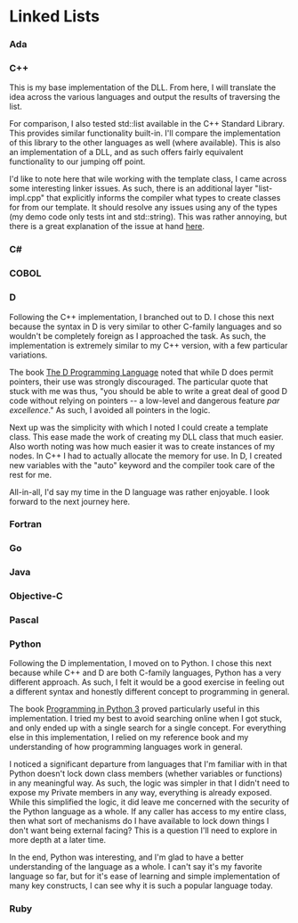 # Linked Lists

### Ada


### C++
This is my base implementation of the DLL. From here, I will translate the idea across the various languages and output the results of traversing the list.

For comparison, I also tested std::list available in the C++ Standard Library. This provides similar functionality built-in. I'll compare the implementation of this library to the other languages as well (where available). This is also an implementation of a DLL, and as such offers fairly equivalent functionality to our jumping off point.

I'd like to note here that wile working with the template class, I came across some interesting linker issues. As such, there is an additional layer "list-impl.cpp" that explicitly informs the compiler what types to create classes for from our template. It should resolve any issues using any of the types (my demo code only tests int and std::string). This was rather annoying, but there is a great explanation of the issue at hand [here](https://isocpp.org/wiki/faq/templates#templates-defn-vs-decl).

### C#


### COBOL


### D
Following the C++ implementation, I branched out to D. I chose this next because the syntax in D is very similar to other C-family languages and so wouldn't be completely foreign as I approached the task. As such, the implementation is extremely similar to my C++ version, with a few particular variations.

The book [The D Programming Language](https://www.amazon.com/D-Programming-Language-Andrei-Alexandrescu/dp/0321635361?keywords=9780321635365&qid=1536867605&sr=8-1&ref=sr_1_1) noted that while D does permit pointers, their use was strongly discouraged. The particular quote that stuck with me was thus, "you should be able to write a great deal of good D code without relying on pointers -- a low-level and dangerous feature _par excellence_." As such, I avoided all pointers in the logic.

Next up was the simplicity with which I noted I could create a template class. This ease made the work of creating my DLL class that much easier. Also worth noting was how much easier it was to create instances of my nodes. In C++ I had to actually allocate the memory for use. In D, I created new variables with the "auto" keyword and the compiler took care of the rest for me.

All-in-all, I'd say my time in the D language was rather enjoyable. I look forward to the next journey here.

### Fortran


### Go


### Java


### Objective-C


### Pascal


### Python
Following the D implementation, I moved on to Python. I chose this next because while C++ and D are both C-family languages, Python has a very different approach. As such, I felt it would be a good exercise in feeling out a different syntax and honestly different concept to programming in general.

The book [Programming in Python 3](https://www.amazon.com/Programming-Python-Complete-Introduction-Language/dp/0137129297?keywords=9780137129294&qid=1536935877&sr=8-1&ref=sr_1_1) proved particularly useful in this implementation. I tried my best to avoid searching online when I got stuck, and only ended up with a single search for a single concept. For everything else in this implementation, I relied on my reference book and my understanding of how programming languages work in general.

I noticed a significant departure from languages that I'm familiar with in that Python doesn't lock down class members (whether variables or functions) in any meaningful way. As such, the logic was simpler in that I didn't need to expose my Private members in any way, everything is already exposed. While this simplified the logic, it did leave me concerned with the security of the Python language as a whole. If any caller has access to my entire class, then what sort of mechanisms do I have available to lock down things I don't want being external facing? This is a question I'll need to explore in more depth at a later time.

In the end, Python was interesting, and I'm glad to have a better understanding of the language as a whole. I can't say it's my favorite language so far, but for it's ease of learning and simple implementation of many key constructs, I can see why it is such a popular language today.

### Ruby
